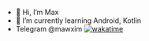 - 👋 Hi, I’m Max
- 🌱 I’m currently learning Android, Kotlin
- Telegram @mawxim
[![wakatime](https://wakatime.com/badge/user/632ea5df-e29b-4254-a5e6-7f7c69b7c506.svg)](https://wakatime.com/@632ea5df-e29b-4254-a5e6-7f7c69b7c506)
